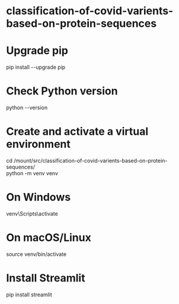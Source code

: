# classification-of-covid-varients-based-on-protein-sequences

# Upgrade pip  
pip install --upgrade pip  

# Check Python version  
python --version  

# Create and activate a virtual environment  
cd /mount/src/classification-of-covid-varients-based-on-protein-sequences/  
python -m venv venv  
# On Windows  
venv\Scripts\activate  
# On macOS/Linux  
source venv/bin/activate  

# Install Streamlit  
pip install streamlit
